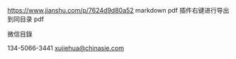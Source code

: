 https://www.jianshu.com/p/7624d9d80a52
markdown pdf 插件右键进行导出到同目录 pdf

微信目錄

134-5066-3441 xujiehua@chinasie.com
